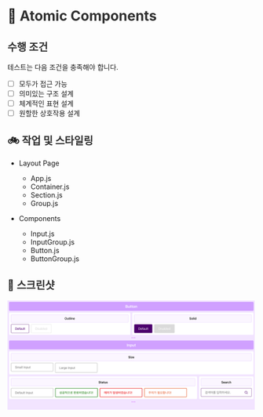 # 🤝 <span style="color:#303030;">Atomic Components</span>

## <span style="color:#303030;">수행 조건</span>

테스트는 다음 조건을 충족해야 합니다.

- [ ] 모두가 접근 가능
- [ ] 의미있는 구조 설계
- [ ] 체계적인 표현 설계
- [ ] 원할한 상호작용 설계

## 🚲 <span style="color:#303030;">작업 및 스타일링</span>

- Layout Page

  - App.js
  - Container.js
  - Section.js
  - Group.js

- Components

  - Input.js
  - InputGroup.js
  - Button.js
  - ButtonGroup.js

## 🎥 <span style="color:#303030;">스크린샷</span>

![과제 스크린샷](image.png)
